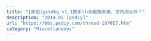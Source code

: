 ```yaml
---
title: "[原创]gikdbg v1.1携手lldb震撼来袭，求内测伙伴！"
description: "2014.05 [pediy]"
url: "https://bbs.pediy.com/thread-187657.htm"
category: "Miscellaneous"
---
```

